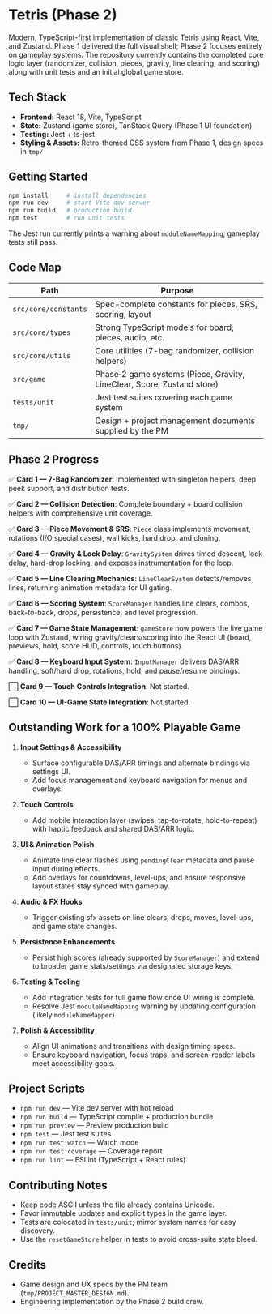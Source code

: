 # Tetris (Phase 2)

Modern, TypeScript-first implementation of classic Tetris using React, Vite, and Zustand. Phase 1 delivered the full visual shell; Phase 2 focuses entirely on gameplay systems. The repository currently contains the completed core logic layer (randomizer, collision, pieces, gravity, line clearing, and scoring) along with unit tests and an initial global game store.

## Tech Stack

- **Frontend:** React 18, Vite, TypeScript
- **State:** Zustand (game store), TanStack Query (Phase 1 UI foundation)
- **Testing:** Jest + ts-jest
- **Styling & Assets:** Retro-themed CSS system from Phase 1, design specs in `tmp/`

## Getting Started

```bash
npm install     # install dependencies
npm run dev     # start Vite dev server
npm run build   # production build
npm test        # run unit tests
```

The Jest run currently prints a warning about `moduleNameMapping`; gameplay tests still pass.

## Code Map

| Path | Purpose |
| --- | --- |
| `src/core/constants` | Spec-complete constants for pieces, SRS, scoring, layout |
| `src/core/types` | Strong TypeScript models for board, pieces, audio, etc. |
| `src/core/utils` | Core utilities (7-bag randomizer, collision helpers) |
| `src/game` | Phase‑2 game systems (Piece, Gravity, LineClear, Score, Zustand store) |
| `tests/unit` | Jest test suites covering each game system |
| `tmp/` | Design + project management documents supplied by the PM |

## Phase 2 Progress

✅ **Card 1 — 7-Bag Randomizer**: Implemented with singleton helpers, deep peek support, and distribution tests.

✅ **Card 2 — Collision Detection**: Complete boundary + board collision helpers with comprehensive unit coverage.

✅ **Card 3 — Piece Movement & SRS**: `Piece` class implements movement, rotations (I/O special cases), wall kicks, hard drop, and cloning.

✅ **Card 4 — Gravity & Lock Delay**: `GravitySystem` drives timed descent, lock delay, hard-drop locking, and exposes instrumentation for the loop.

✅ **Card 5 — Line Clearing Mechanics**: `LineClearSystem` detects/removes lines, returning animation metadata for UI gating.

✅ **Card 6 — Scoring System**: `ScoreManager` handles line clears, combos, back-to-back, drops, persistence, and level progression.

✅ **Card 7 — Game State Management**: `gameStore` now powers the live game loop with Zustand, wiring gravity/clears/scoring into the React UI (board, previews, hold, score HUD, controls, touch buttons).

✅ **Card 8 — Keyboard Input System**: `InputManager` delivers DAS/ARR handling, soft/hard drop, rotations, hold, and pause/resume bindings.

⬜ **Card 9 — Touch Controls Integration**: Not started.

⬜ **Card 10 — UI-Game State Integration**: Not started.

## Outstanding Work for a 100% Playable Game

1. **Input Settings & Accessibility**
   - Surface configurable DAS/ARR timings and alternate bindings via settings UI.
   - Add focus management and keyboard navigation for menus and overlays.

2. **Touch Controls**
   - Add mobile interaction layer (swipes, tap-to-rotate, hold-to-repeat) with haptic feedback and shared DAS/ARR logic.

3. **UI & Animation Polish**
   - Animate line clear flashes using `pendingClear` metadata and pause input during effects.
   - Add overlays for countdowns, level-ups, and ensure responsive layout states stay synced with gameplay.

4. **Audio & FX Hooks**
   - Trigger existing sfx assets on line clears, drops, moves, level-ups, and game state changes.

5. **Persistence Enhancements**
   - Persist high scores (already supported by `ScoreManager`) and extend to broader game stats/settings via designated storage keys.

6. **Testing & Tooling**
   - Add integration tests for full game flow once UI wiring is complete.
   - Resolve Jest `moduleNameMapping` warning by updating configuration (likely `moduleNameMapper`).

7. **Polish & Accessibility**
   - Align UI animations and transitions with design timing specs.
   - Ensure keyboard navigation, focus traps, and screen-reader labels meet accessibility goals.

## Project Scripts

- `npm run dev` — Vite dev server with hot reload
- `npm run build` — TypeScript compile + production bundle
- `npm run preview` — Preview production build
- `npm test` — Jest test suites
- `npm run test:watch` — Watch mode
- `npm run test:coverage` — Coverage report
- `npm run lint` — ESLint (TypeScript + React rules)

## Contributing Notes

- Keep code ASCII unless the file already contains Unicode.
- Favor immutable updates and explicit types in the game layer.
- Tests are colocated in `tests/unit`; mirror system names for easy discovery.
- Use the `resetGameStore` helper in tests to avoid cross-suite state bleed.

## Credits

- Game design and UX specs by the PM team (`tmp/PROJECT_MASTER_DESIGN.md`).
- Engineering implementation by the Phase 2 build crew.
